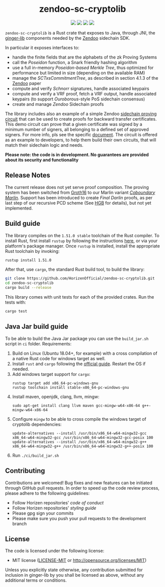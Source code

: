 
<h1 align="center">zendoo-sc-cryptolib</h1>
<p align="center">
    <a href="AUTHORS"><img src="https://avatars.githubusercontent.com/u/29291571?s=20&v=4",style="width: 5vw"></a>
    <a href="https://app.travis-ci.com/HorizenOfficial/zendoo-sc-cryptolib?branch=master"><img src="https://app.travis-ci.com/HorizenOfficial/zendoo-sc-cryptolib.svg?branch=master"></a>
   <a href="LICENSE-MIT"><img src="https://img.shields.io/badge/license-MIT-blue.svg"></a>
   <a href="http://makeapullrequest.com"><img src="https://img.shields.io/badge/PRs-welcome-brightgreen.svg?style=flat-square"></a>
</p>

`zendoo-sc-cryptolib` is a Rust crate that exposes to Java, through JNI, the [ginger-lib](https://github.com/HorizenOfficial/ginger-lib) components needed by the [Zendoo](https://eprint.iacr.org/2020/123.pdf "Zendoo") sidechain SDK.

In particular it exposes interfaces to:

* handle the finite fields that are the alphabets of the zk Proving Systems
* call the *Poseidon* function, a Snark friendly hashing algorithm
* use a full in-memory *Poseidon-based Merkle Tree*, thus optimized for performance but limited in size (depending on the available RAM)
* manage the *SCTxsCommitmentTree*, as described in section 4.1.3 of the [Zendoo](https://eprint.iacr.org/2020/123.pdf "Zendoo") paper
* compute and verify *Schnorr* signatures, handle associated keypairs
* compute and verify a VRF proof, fetch a VRF output, handle associated keypairs (to support *Ouroborous*-style PoS sidechain consensus)
* create and manage *Zendoo* Sidechain proofs

The library includes also an example of a simple Zendoo [sidechain proving circuit](demo-circuit) that can be used to create proofs for backward transfer certificates. This demo circuit can prove that a given certificate was signed by a minimum number of signers, all belonging to a defined set of approved signers. For more info, pls see the specific [document](doc).
The circuit is offered as an example to developers, to help them build their own circuits, that will match their sidechain logic and needs.

**Please note: the code is in development. No guarantees are provided about its security and functionality**

## Release Notes

The current release does not yet serve proof composition.
The proving system has been switched from [Groth16](https://eprint.iacr.org/2016/260.pdf) to our Marlin variant [*Coboundary Marlin*](https://github.com/HorizenLabs/marlin).
Support has been introduced to create *Final Darlin* proofs, as per last step of our recursive PCD scheme (See [HGB](https://eprint.iacr.org/2021/930) for details), but not yet implemented.

## Build guide

The library compiles on the `1.51.0 stable` toolchain of the Rust compiler.
To install Rust, first install `rustup` by following the instructions [here](https://rustup.rs/), or via your platform's package manager.
Once `rustup` is installed, install the appropriate Rust toolchain by invoking:
```bash
rustup install 1.51.0
```

After that, use `cargo`, the standard Rust build tool, to build the library:
```bash
git clone https://github.com/HorizenOfficial/zendoo-sc-cryptolib.git
cd zendoo-sc-cryptolib
cargo build --release
```

This library comes with unit tests for each of the provided crates. Run the tests with:
```bash
cargo test
``` 

## Java Jar build guide

To be able to build the Java Jar package you can use the `build_jar.sh` script in `ci` folder.
Requirements:
1. Build on Linux (Ubuntu 18.04+, for example) with a cross compilation of a native Rust code for windows target as well.
2. Install `rust` and `cargo` following the [official guide](https://www.rust-lang.org/tools/install). Restart the OS if needed.
3. Add windows target support for `cargo`:
    ```
    rustup target add x86_64-pc-windows-gnu
    rustup toolchain install stable-x86_64-pc-windows-gnu
    ```
4. Install maven, openjdk, clang, llvm, mingw:
    ```
    sudo apt-get install clang llvm maven gcc-mingw-w64-x86-64 g++-mingw-w64-x86-64
    ```
5. Configure `mingw` to be able to cross compile the windows target of cryptolib dependencies:
    ```
    update-alternatives --install /usr/bin/x86_64-w64-mingw32-gcc x86_64-w64-mingw32-gcc /usr/bin/x86_64-w64-mingw32-gcc-posix 100
    update-alternatives --install /usr/bin/x86_64-w64-mingw32-g++ x86_64-w64-mingw32-g++ /usr/bin/x86_64-w64-mingw32-g++-posix 100
    ``` 
6. Run `./ci/build_jar.sh`


## Contributing

Contributions are welcomed! Bug fixes and new features can be initiated through GitHub pull requests. In order to speed up the code review process, please adhere to the following guidelines:

* Follow Horizen repositories' *code of conduct*
* Follow Horizen repositories' *styling guide* 
* Please gpg sign your commits 
* Please make sure you push your pull requests to the development branch

## License

The code is licensed under the following license:

 * MIT license ([LICENSE-MIT](LICENSE-MIT) or http://opensource.org/licenses/MIT)

Unless you explicitly state otherwise, any contribution submitted for inclusion in ginger-lib by you shall be licensed as above, without any additional terms or conditions.  
